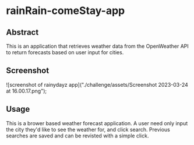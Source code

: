 # rainRain-comeStay-app

## Abstract
This is an application that retrieves weather data from the OpenWeather API to return forecasts based on user input for cities. 

## Screenshot
![screenshot of rainydayz app]("./challenge/assets/Screenshot 2023-03-24 at 16.00.17.png");

## Usage
This is a brower based weather forecast application. A user need only input the city they'd like to see the weather for, and click search. Previous searches are saved and can be revisted with a simple click. 




